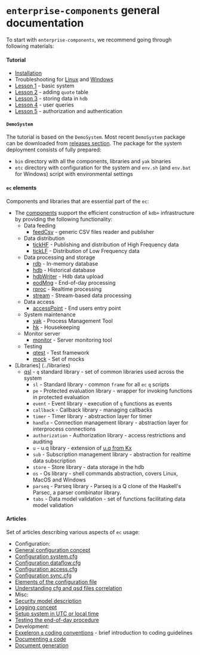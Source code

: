 # **`enterprise-components` general documentation**
To start with `enterprise-components`, we recommend going through following materials:

#### Tutorial
- [Installation](../tutorial/Installation.md)
- Troubleshooting for [Linux](../tutorial/Troubleshooting_linux.md) and [Windows](../tutorial/Troubleshooting_windows.md)
- [Lesson 1](../tutorial/Lesson01) - basic system
- [Lesson 2](../tutorial/Lesson02) - adding `quote` table 
- [Lesson 3](../tutorial/Lesson03) - storing data in `hdb`
- [Lesson 4](../tutorial/Lesson04) - user queries
- [Lesson 5](../tutorial/Lesson05) - authorization and authentication

#### `DemoSystem`
The tutorial is based on the `DemoSystem`.
Most recent `DemoSystem` package can be downloaded from [releases section](https://github.com/exxeleron/enterprise-components/releases).
The package for the system deployment consists of fully prepared:
  - `bin` directory with all the components, libraries and `yak` binaries
  - `etc` directory with configuration for the system and `env.sh` (and `env.bat` for Windows) script with environmental settings

#### `ec` elements
Components and libraries that are essential part of the `ec`:
- The [components](../components) support the efficient construction of `kdb+` infrastructure by providing the following functionality:
  - Data feeding
    - [feedCsv](../components/feedCsv) - generic CSV files reader and publisher
  - Data distribution
    - [tickHF](../components/tickHF) - Publishing and distribution of High Frequency data
    - [tickLF](../components/tickLF) - Distribution of Low Frequency data
  - Data processing and storage
    - [rdb](../components/rdb) - In-memory database 
    - [hdb](../components/hdb) - Historical database
    - [hdbWriter](../components/hdbWriter) - Hdb data upload
    - [eodMng](../components/eodMng) - End-of-day processing
    - [rproc](../components/rproc) - Realtime processing
    - [stream](../components/stream) - Stream-based data processing
  - Data access
    - [accessPoint](../components/accessPoint) - End users entry point
  - System maintenance
    - [yak](https://github.com/exxeleron/yak/) - Process Management Tool
    - [hk](../components/hk) - Housekeeping
  - Monitor server
    - [monitor](../components/monitor) - Server monitoring tool
  - Testing
    - [qtest](../components/qtest) - Test framework
    - [mock](../components/mock) - Set of mocks
- [Libraries] (../libraries)
  - [qsl](../libraries/qsl) - `q` standard library - set of common libraries used across the system
    - `sl` - Standard library - common `frame` for all `ec` `q` scripts
    - `pe` - Protected evaluation library - wrapper for invoking functions in protected evaluation
    - `event` - Event library - execution of `q` functions as events
    - `callback` - Callback library - managing callbacks
    - `timer` - Timer library - abstraction layer for timer
    - `handle` - Connection management library - abstraction layer for interprocess connections
    - `authorization` - Authorization library - access restrictions and auditing
    - `u` - u.q library - extension of [u.q from Kx](http://code.kx.com/wsvn/code/kx/kdb%2Btick/tick/u.q)
    - `sub` - Subscription management library - abstraction for realtime data subscription
    - `store` - Store library - data storage in the hdb
    - `os` - Os library - shell commands abstraction, covers Linux, MacOS and Windows
    - `parseq` - Parseq library - Parseq is a Q clone of the Haskell's Parsec, a parser combinator library. 
    - `tabs` - Data model validation - set of functions facilitating data model validation

#### Articles
Set of articles describing various aspects of `ec` usage:
- Configuration:
 - [General configuration concept](General-configuration-concept.md)
 - [Configuration system.cfg](Configuration-system.cfg.md)
 - [Configuration dataflow.cfg](Configuraiton-dataflow.cfg.md)
 - [Configuration access.cfg](Configuration-access.cfg.md)
 - [Configuration sync.cfg](Configuration-sync.cfg.md)
 - [Elements of the configuration file](Elements-of-the-configuration-file.md)
 - [Understanding cfg and qsd files correlation](Understanding-cfg-and-qsd-files-correlation.md)
- Misc:
 - [Security model description](Security-model-description.md)
 - [Logging concept](Logging-concept.md)
 - [Setup system in UTC or local time](Setup-system-in-UTC-or-local-time.md)
 - [Testing the end-of-day procedure](Testing-the-end-of-day-procedure.md)
- Development:
 - [Exxeleron `q` coding conventions](Exxeleron-q-coding-conventions.md) - brief introduction to coding guidelines
 - [Documenting `q` code](Documenting-q-code.md)
 - [Document generation](Document-generation.md)
